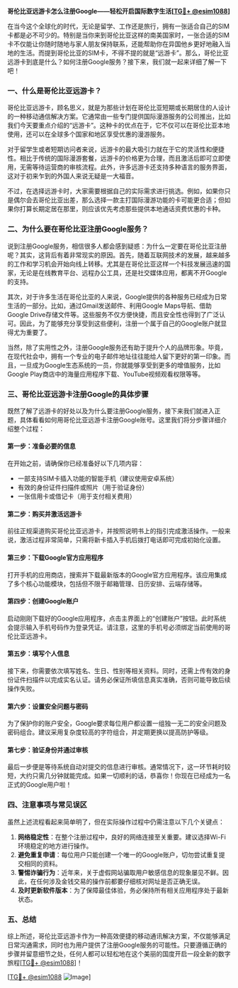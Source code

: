 **哥伦比亚远游卡怎么注册Google——轻松开启国际数字生活[[TG💪+ @esim1088](https://t.me/s/esim1088)]**

在当今这个全球化的时代，无论是留学、工作还是旅行，拥有一张适合自己的SIM卡都是必不可少的。特别是当你来到哥伦比亚这样的南美国家时，一张合适的SIM卡不仅能让你随时随地与家人朋友保持联系，还能帮助你在异国他乡更好地融入当地的生活。而提到哥伦比亚的SIM卡，不得不提的就是“远游卡”。那么，哥伦比亚远游卡到底是什么？如何注册Google服务？接下来，我们就一起来详细了解一下吧！

### 一、什么是哥伦比亚远游卡？

哥伦比亚远游卡，顾名思义，就是为那些计划在哥伦比亚短期或长期居住的人设计的一种移动通信解决方案。它通常由一些专门提供国际漫游服务的公司推出，比如我们今天要重点介绍的“远游卡”。这种卡的优点在于，它不仅可以在哥伦比亚本地使用，还可以在全球多个国家和地区享受优惠的漫游服务。

对于留学生或者短期访问者来说，远游卡的最大吸引力就在于它的灵活性和便捷性。相比于传统的国际漫游套餐，远游卡的价格更为合理，而且激活后即可立即使用，无需等待运营商的审核流程。此外，许多远游卡还支持多种语言的服务界面，这对于初来乍到的外国人来说无疑是一大福音。

不过，在选择远游卡时，大家需要根据自己的实际需求进行挑选。例如，如果你只是偶尔会去哥伦比亚出差，那么选择一款主打国际漫游功能的卡可能更合适；但如果你打算长期定居在那里，则应该优先考虑那些提供本地通话资费优惠的卡种。

### 二、为什么要在哥伦比亚注册Google服务？

说到注册Google服务，相信很多人都会感到疑惑：为什么一定要在哥伦比亚注册呢？其实，这背后有着非常现实的原因。首先，随着互联网技术的发展，越来越多的工作和学习机会开始向线上转移。尤其是在哥伦比亚这样一个科技发展迅速的国家，无论是在线教育平台、远程办公工具，还是社交媒体应用，都离不开Google的支持。

其次，对于许多生活在哥伦比亚的人来说，Google提供的各种服务已经成为日常生活的一部分。比如，通过Gmail发送邮件、利用Google Maps导航、借助Google Drive存储文件等。这些服务不仅方便快捷，而且安全性也得到了广泛认可。因此，为了能够充分享受到这些便利，注册一个属于自己的Google账户就显得尤为重要了。

当然，除了实用性之外，注册Google服务还有助于提升个人的品牌形象。毕竟，在现代社会中，拥有一个专业的电子邮件地址往往能给人留下更好的第一印象。而且，一旦成为Google生态系统的一员，你就能够享受到更多的增值服务，比如Google Play商店中的海量应用程序下载、YouTube视频观看权限等等。

### 三、哥伦比亚远游卡注册Google的具体步骤

既然了解了远游卡的好处以及为什么要注册Google服务，接下来我们就进入正题，具体看看如何用哥伦比亚远游卡注册Google账号。这里我们将分步骤详细介绍整个过程：

#### 第一步：准备必要的信息
在开始之前，请确保你已经准备好以下几项内容：
- 一部支持SIM卡插入功能的智能手机（建议使用安卓系统）
- 有效的身份证件扫描件或照片（用于验证身份）
- 一张信用卡或借记卡（用于支付相关费用）

#### 第二步：购买并激活远游卡
前往正规渠道购买哥伦比亚远游卡，并按照说明书上的指引完成激活操作。一般来说，激活过程非常简单，只需将新卡插入手机后拨打电话即可完成初始化设置。

#### 第三步：下载Google官方应用程序
打开手机的应用商店，搜索并下载最新版本的Google官方应用程序。该应用集成了多个核心功能模块，包括但不限于邮箱管理、日历安排、云端存储等。

#### 第四步：创建Google账户
启动刚刚下载好的Google应用程序，点击主界面上的“创建账户”按钮。此时系统会提示输入手机号码作为登录凭证。请注意，这里的手机号必须绑定当前使用的哥伦比亚远游卡。

#### 第五步：填写个人信息
接下来，你需要依次填写姓名、生日、性别等相关资料。同时，还需上传有效的身份证件扫描件以完成实名认证。请务必保证所填信息真实准确，否则可能导致后续操作失败。

#### 第六步：设置安全问题与密码
为了保护你的账户安全，Google要求每位用户都设置一组独一无二的安全问题及密码组合。建议采用复杂度较高的字符组合，并定期更换以提高防护等级。

#### 第七步：验证身份并通过审核
最后一步便是等待系统自动对提交的信息进行审核。通常情况下，这一环节耗时较短，大约只需几分钟就能完成。如果一切顺利的话，恭喜你！你现在已经成为一名正式的Google用户啦！

### 四、注意事项与常见误区

虽然上述流程看起来简单明了，但在实际操作过程中仍需注意以下几个关键点：

1. **网络稳定性**：在整个注册过程中，良好的网络连接至关重要。建议选择Wi-Fi环境稳定的地方进行操作。
2. **避免重复申请**：每位用户只能创建一个唯一的Google账户，切勿尝试重复提交相同的资料。
3. **警惕诈骗行为**：近年来，关于虚假网站骗取用户敏感信息的现象屡见不鲜。因此，在任何涉及金钱交易的操作前都要仔细核对网址是否正确无误。
4. **及时更新软件版本**：为了保障最佳体验，务必保持所有相关应用程序处于最新状态。

### 五、总结

综上所述，哥伦比亚远游卡作为一种高效便捷的移动通讯解决方案，不仅能够满足日常沟通需求，同时也为用户提供了注册Google服务的可能性。只要遵循正确的步骤并留意细节之处，任何人都可以轻松地在这个美丽的国度开启一段全新的数字旅程[[TG💪+ @esim1088](https://t.me/s/esim1088)]！

[[TG💪+ @esim1088](https://t.me/s/esim1088) ![Image](https://i.postimg.cc/4NQfJmqS/Snipaste-2025-05-13-00-14-12.png)]